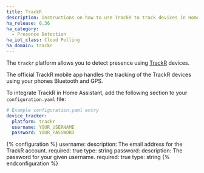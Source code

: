 ```yaml
---
title: TrackR
description: Instructions on how to use TrackR to track devices in Home Assistant.
ha_release: 0.36
ha_category:
  - Presence Detection
ha_iot_class: Cloud Polling
ha_domain: trackr
---
```


The `trackr` platform allows you to detect presence using [TrackR](https://www.thetrackr.com/) devices.

The official TrackR mobile app handles the tracking of the TrackR devices using your phones Bluetooth and GPS.

To integrate TrackR in Home Assistant, add the following section to your `configuration.yaml` file:

```yaml
# Example configuration.yaml entry
device_tracker:
  platform: trackr
  username: YOUR_USERNAME
  password: YOUR_PASSWORD
```

{% configuration %}
username:
  description: The email address for the TrackR account.
  required: true
  type: string
password:
  description: The password for your given username.
  required: true
  type: string
{% endconfiguration %}
